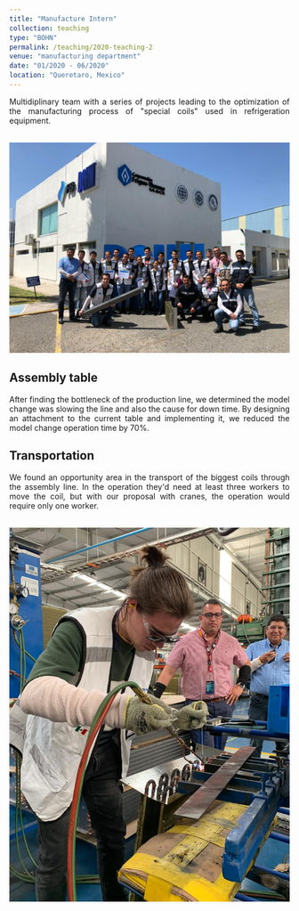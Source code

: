 ```yaml
---
title: "Manufacture Intern"
collection: teaching
type: "BOHN"
permalink: /teaching/2020-teaching-2
venue: "manufacturing department"
date: "01/2020 - 06/2020"
location: "Queretaro, Mexico"
---
```


<p style='text-align: justify;'> 
Multidiplinary team with a series of projects leading to the optimization of the manufacturing process of "special coils" used in refrigeration equipment. 
</p>
<br/><img src='/images/BohnTeam.jpeg'>

## Assembly table 

<p style='text-align: justify;'> 
After finding the bottleneck of the production line, we determined the model change was slowing the line and also the cause for down time. By designing an attachment to the current table and implementing it, we reduced the model change operation time by 70%.   
</p>


## Transportation 

<p style='text-align: justify;'> 
We found an opportunity area in the transport of the biggest coils through the assembly line. In the operation they'd need at least three workers to move the coil, but with our proposal with cranes, the operation would require only one worker.  
</p>

<br/><img src='/images/BOHN_Work.JPG'>


